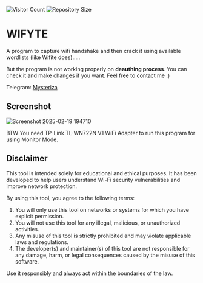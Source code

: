 ![Visitor Count](https://hits.seeyoufarm.com/api/count/incr/badge.svg?url=https://github.com/Mysteriza/wifyte&count_bg=%2379C83D&title_bg=%23555555&icon=github.svg&icon_color=%23E7E7E7&title=Visitors&edge_flat=false)
![Repository Size](https://img.shields.io/github/repo-size/Mysteriza/wifyte)

# WIFYTE
A program to capture wifi handshake and then crack it using available wordlists (like Wifite does).....

But the program is not working properly on **deauthing process**. You can check it and make changes if you want. Feel free to contact me :)

Telegram: [Mysteriza](https://t.me/Mysteriza)

## Screenshot
![Screenshot 2025-02-19 194710](https://github.com/user-attachments/assets/924221d5-9e2d-4a41-85f5-eec9705f5e1f)

BTW You need TP-Link TL-WN722N V1 WiFi Adapter to run this program for using Monitor Mode.
## Disclaimer
This tool is intended solely for educational and ethical purposes. It has been developed to help users understand Wi-Fi security vulnerabilities and improve network protection.

By using this tool, you agree to the following terms:

1. You will only use this tool on networks or systems for which you have explicit permission.
2. You will not use this tool for any illegal, malicious, or unauthorized activities.
3. Any misuse of this tool is strictly prohibited and may violate applicable laws and regulations.
4. The developer(s) and maintainer(s) of this tool are not responsible for any damage, harm, or legal consequences caused by the misuse of this software.

Use it responsibly and always act within the boundaries of the law.
